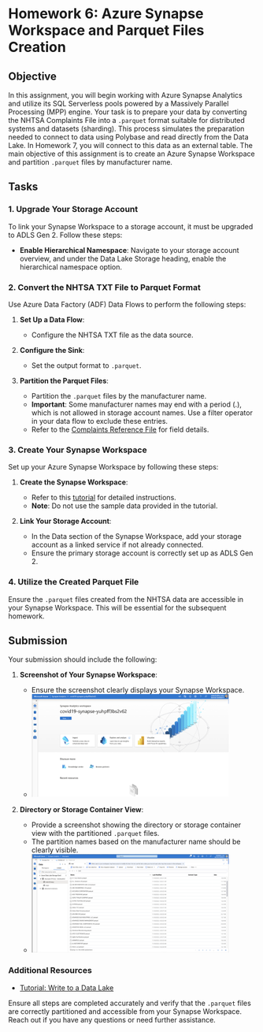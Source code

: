 # Homework 6: Azure Synapse Workspace and Parquet Files Creation

## Objective

In this assignment, you will begin working with Azure Synapse Analytics and utilize its SQL Serverless pools powered by a Massively Parallel Processing (MPP) engine. Your task is to prepare your data by converting the NHTSA Complaints File into a `.parquet` format suitable for distributed systems and datasets (sharding). This process simulates the preparation needed to connect to data using Polybase and read directly from the Data Lake. In Homework 7, you will connect to this data as an external table. The main objective of this assignment is to create an Azure Synapse Workspace and partition `.parquet` files by manufacturer name.

## Tasks

### 1. Upgrade Your Storage Account

To link your Synapse Workspace to a storage account, it must be upgraded to ADLS Gen 2. Follow these steps:
- **Enable Hierarchical Namespace**: Navigate to your storage account overview, and under the Data Lake Storage heading, enable the hierarchical namespace option.

### 2. Convert the NHTSA TXT File to Parquet Format

Use Azure Data Factory (ADF) Data Flows to perform the following steps:

1. **Set Up a Data Flow**:
   - Configure the NHTSA TXT file as the data source.

2. **Configure the Sink**:
   - Set the output format to `.parquet`.

3. **Partition the Parquet Files**:
   - Partition the `.parquet` files by the manufacturer name.
   - **Important**: Some manufacturer names may end with a period (.), which is not allowed in storage account names. Use a filter operator in your data flow to exclude these entries.
   - Refer to the [Complaints Reference File](https://static.nhtsa.gov/odi/ffdd/cmpl/Import_Instructions_Excel_All.pdf) for field details.

### 3. Create Your Synapse Workspace

Set up your Azure Synapse Workspace by following these steps:

1. **Create the Synapse Workspace**:
   - Refer to this [tutorial](https://learn.microsoft.com/en-us/azure/synapse-analytics/get-started-create-workspace) for detailed instructions.
   - **Note**: Do not use the sample data provided in the tutorial.

2. **Link Your Storage Account**:
   - In the Data section of the Synapse Workspace, add your storage account as a linked service if not already connected.
   - Ensure the primary storage account is correctly set up as ADLS Gen 2.

### 4. Utilize the Created Parquet File

Ensure the `.parquet` files created from the NHTSA data are accessible in your Synapse Workspace. This will be essential for the subsequent homework.

## Submission

Your submission should include the following:

1. **Screenshot of Your Synapse Workspace**:
   - Ensure the screenshot clearly displays your Synapse Workspace.
   - ![Screenshot](../../images/hw6/hw6-synapse.png)
   <style>
      img {
         width: 400px;
      }
   </style>

2. **Directory or Storage Container View**:
   - Provide a screenshot showing the directory or storage container view with the partitioned `.parquet` files.
   - The partition names based on the manufacturer name should be clearly visible.
   - ![Screenshot](../../images/hw6/hw6-data.png)
   <style>
      img {
         width: 400px;
      }
   </style>

### Additional Resources
- [Tutorial: Write to a Data Lake](https://learn.microsoft.com/en-us/azure/data-factory/tutorial-data-flow-write-to-lake)

Ensure all steps are completed accurately and verify that the `.parquet` files are correctly partitioned and accessible from your Synapse Workspace. Reach out if you have any questions or need further assistance.
